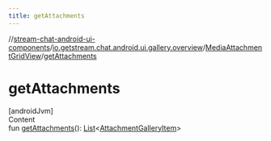 ```yaml
---
title: getAttachments
---
```

//[stream-chat-android-ui-components](../../../index.md)/[io.getstream.chat.android.ui.gallery.overview](../index.md)/[MediaAttachmentGridView](index.md)/[getAttachments](getAttachments.md)



# getAttachments  
[androidJvm]  
Content  
fun [getAttachments](getAttachments.md)(): [List](https://kotlinlang.org/api/latest/jvm/stdlib/kotlin.collections/-list/index.html)&lt;[AttachmentGalleryItem](../../io.getstream.chat.android.ui.gallery/AttachmentGalleryItem/index.md)&gt;  



